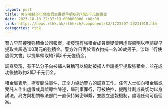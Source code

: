 ```yaml
---
layout: post
title: 男子被捕涉行使虛假文書提早領取約7萬5千元強積金
date: 2023-10-18 22:37:19.000000000 +08:00
link: https://news.rthk.hk/rthk/ch/component/k2/1723797-20231018.htm
categories: rthk
---
```


警方早前接獲強積金公司報案，指發現有強積金成員懷疑使用虛假聲明以申請提早提取共超過100萬元的強積金。警方昨日再於青衣拘捕一名36歲男子，涉嫌「行使虛假文書」以提早領取約7萬5千元強積金。

調查發現，有不法分子向被捕人聲稱可以協助被捕人申請提早提取強積金，並在成功後抽取約2萬7千元佣金。

積金局表示，極度關注事件，正全力協助警方的調查工作。任何人士如向積金局或受託人作出虛假或具誤導性陳述，屬刑事罪行，可被檢控，提醒計劃成員切勿以身試法，局方與相關執法部門一直保持緊密聯繫，並設立通報機制，處理任何可疑個案。
